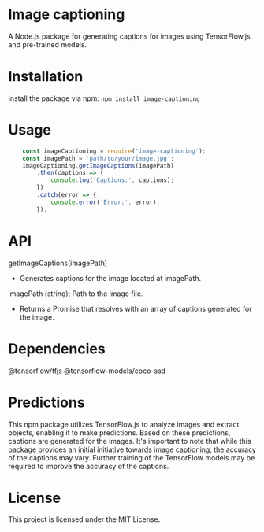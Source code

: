 # Image captioning

A Node.js package for generating captions for images using TensorFlow.js and pre-trained models.

# Installation
Install the package via npm:
    `npm install image-captioning`

# Usage
```JavaScript
    const imageCaptioning = require('image-captioning');
    const imagePath = 'path/to/your/image.jpg';
    imageCaptioning.getImageCaptions(imagePath)
        .then(captions => {
            console.log('Captions:', captions);
        })
        .catch(error => {
            console.error('Error:', error);
        });
```

# API
getImageCaptions(imagePath)
- Generates captions for the image located at imagePath.

imagePath (string): Path to the image file.
- Returns a Promise that resolves with an array of captions generated for the image.

# Dependencies
@tensorflow/tfjs
@tensorflow-models/coco-ssd

# Predictions
This npm package utilizes TensorFlow.js to analyze images and extract objects, enabling it to make predictions. Based on these predictions, captions are generated for the images. It's important to note that while this package provides an initial initiative towards image captioning, the accuracy of the captions may vary. Further training of the TensorFlow models may be required to improve the accuracy of the captions.

# License
This project is licensed under the MIT License.